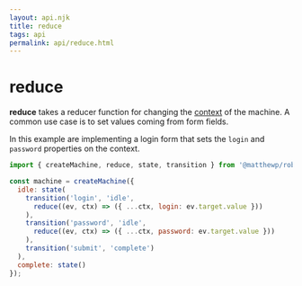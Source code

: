 ```yaml
---
layout: api.njk
title: reduce
tags: api
permalink: api/reduce.html
---
```


# reduce

__reduce__ takes a reducer function for changing the [context](#createMachine) of the machine. A common use case is to set values coming from form fields.

In this example are implementing a login form that sets the `login` and `password` properties on the context.

```js
import { createMachine, reduce, state, transition } from '@matthewp/robot';

const machine = createMachine({
  idle: state(
    transition('login', 'idle',
      reduce((ev, ctx) => ({ ...ctx, login: ev.target.value }))
    ),
    transition('password', 'idle',
      reduce((ev, ctx) => ({ ...ctx, password: ev.target.value }))
    ),
    transition('submit', 'complete')
  ),
  complete: state()
});
```